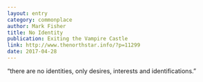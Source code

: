 ```yaml
---
layout: entry
category: commonplace
author: Mark Fisher
title: No Identity
publication: Exiting the Vampire Castle
link: http://www.thenorthstar.info/?p=11299
date: 2017-04-28
---
```


“there are no identities, only desires, interests and identifications.”
